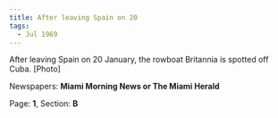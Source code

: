 ```yaml
---  
title: After leaving Spain on 20  
tags:  
  - Jul 1969  
---  
```

  
After leaving Spain on 20 January, the rowboat Britannia is spotted off Cuba. [Photo]  
  
Newspapers: **Miami Morning News or The Miami Herald**  
  
Page: **1**, Section: **B** 
